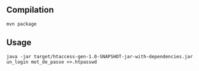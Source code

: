 ## Compilation 
```shell
mvn package
```

## Usage

```shell
java -jar target/htaccess-gen-1.0-SNAPSHOT-jar-with-dependencies.jar un_login mot_de_passe >>.htpasswd
```
